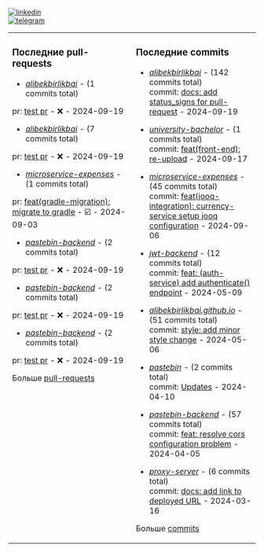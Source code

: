 [![linkedin](https://img.shields.io/badge/-Alibek_Birlikbai-161616?style=flat-square&labelColor=161616&logo=LinkedIn&logoColor=white&color=161616)](https://www.linkedin.com/in/alibek-birlikbai/)  
[![telegram](https://img.shields.io/badge/-@alibekbirlikbai-161616?style=flat-square&labelColor=161616&logo=Telegram&logoColor=white&color=161616)](https://t.me/alibekbirlikbai)


<table><tr>
<td valign="top" width="50%">

### Последние pull-requests
<!-- recent_pull_requests starts -->
- [_alibekbirlikbai_](https://github.com/alibekbirlikbai/alibekbirlikbai) - (1 commits total)

pr: [test pr](https://github.com/alibekbirlikbai/alibekbirlikbai/pull/1) - :x: - 2024-09-19

- [_alibekbirlikbai_](https://github.com/alibekbirlikbai/alibekbirlikbai) - (7 commits total)

pr: [test pr](https://github.com/alibekbirlikbai/alibekbirlikbai/pull/2) - :x: - 2024-09-19

- [_microservice-expenses_](https://github.com/alibekbirlikbai/microservice-expenses) - (1 commits total)

pr: [feat(gradle-migration): migrate to gradle](https://github.com/alibekbirlikbai/microservice-expenses/pull/1) - :ballot_box_with_check: - 2024-09-03

- [_pastebin-backend_](https://github.com/alibekbirlikbai/pastebin-backend) - (2 commits total)

pr: [test pr](https://github.com/alibekbirlikbai/pastebin-backend/pull/1) - :x: - 2024-09-19

- [_pastebin-backend_](https://github.com/alibekbirlikbai/pastebin-backend) - (2 commits total)

pr: [test pr](https://github.com/alibekbirlikbai/pastebin-backend/pull/2) - :x: - 2024-09-19

- [_pastebin-backend_](https://github.com/alibekbirlikbai/pastebin-backend) - (2 commits total)

pr: [test pr](https://github.com/alibekbirlikbai/pastebin-backend/pull/3) - :x: - 2024-09-19
<!-- recent_pull_requests ends -->
Больше [pull-requests](https://github.com/alibekbirlikbai/alibekbirlikbai/blob/main/md/pull_requests.md)

</td>


<td valign="top" width="50%">

### Последние commits
<!-- recent_commits starts -->
- [_alibekbirlikbai_](https://github.com/alibekbirlikbai/alibekbirlikbai) - (142 commits total)<br/>commit: [docs: add status_signs for pull-request](https://github.com/alibekbirlikbai/alibekbirlikbai/commit/6a32cb445dda60399a3869e1977082daee9c57b8) - 2024-09-19

- [_university-bachelor_](https://github.com/alibekbirlikbai/university-bachelor) - (1 commits total)<br/>commit: [feat(front-end): re-upload](https://github.com/alibekbirlikbai/university-bachelor/commit/d6bddf0ce625bbc2882a7c122630615912c7fb81) - 2024-09-17

- [_microservice-expenses_](https://github.com/alibekbirlikbai/microservice-expenses) - (45 commits total)<br/>commit: [feat(jooq-integration): currency-service setup jooq configuration](https://github.com/alibekbirlikbai/microservice-expenses/commit/1bd69d192c3fa97a024ae322d9c3b1a413bd2d33) - 2024-09-06

- [_jwt-backend_](https://github.com/alibekbirlikbai/jwt-backend) - (12 commits total)<br/>commit: [feat: (auth-service) add authenticate() endpoint](https://github.com/alibekbirlikbai/jwt-backend/commit/77d7064f9091f6e135295ed44f203647ffcfdb84) - 2024-05-09

- [_alibekbirlikbai.github.io_](https://github.com/alibekbirlikbai/alibekbirlikbai.github.io) - (51 commits total)<br/>commit: [style: add minor style change](https://github.com/alibekbirlikbai/alibekbirlikbai.github.io/commit/b2fe42d2c721fbe6485dcb80d5f31c64091a34ea) - 2024-05-06

- [_pastebin_](https://github.com/alibekbirlikbai/pastebin) - (2 commits total)<br/>commit: [Updates](https://github.com/alibekbirlikbai/pastebin/commit/cc8addde9c7b162a693fcde84b5ce5b717a96e54) - 2024-04-10

- [_pastebin-backend_](https://github.com/alibekbirlikbai/pastebin-backend) - (57 commits total)<br/>commit: [feat: resolve cors configuration problem](https://github.com/alibekbirlikbai/pastebin-backend/commit/d3d1f3f2af371254075460dbf1be751d046866ab) - 2024-04-05

- [_proxy-server_](https://github.com/alibekbirlikbai/proxy-server) - (6 commits total)<br/>commit: [docs: add link to deployed URL](https://github.com/alibekbirlikbai/proxy-server/commit/150c67582b00233b8e7eb7b18a55e0e4f0f7efdc) - 2024-03-16
<!-- recent_commits ends -->
Больше [commits](https://github.com/alibekbirlikbai/alibekbirlikbai/blob/main/md/commits.md)

</td>

</tr></table>
